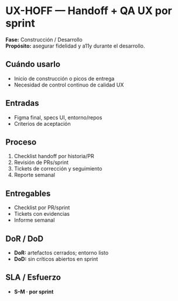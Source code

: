 # UX-HOFF — Handoff + QA UX por sprint
**Fase:** Construcción / Desarrollo  
**Propósito:** asegurar fidelidad y a11y durante el desarrollo.

## Cuándo usarlo
- Inicio de construcción o picos de entrega
- Necesidad de control continuo de calidad UX

## Entradas
- Figma final, specs UI, entorno/repos
- Criterios de aceptación

## Proceso
1. Checklist handoff por historia/PR
2. Revisión de PRs/sprint
3. Tickets de corrección y seguimiento
4. Reporte semanal

## Entregables
- Checklist por PR/sprint
- Tickets con evidencias
- Informe semanal

## DoR / DoD
- **DoR:** artefactos cerrados; entorno listo  
- **DoD:** sin críticos abiertos en sprint

## SLA / Esfuerzo
- **S–M · por sprint**
